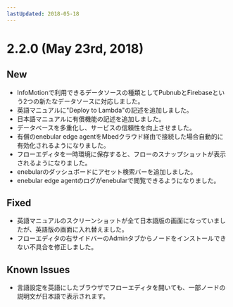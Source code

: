 ```yaml
---
lastUpdated: 2018-05-18
---
```


# 2.2.0 (May 23rd, 2018)

## New

* InfoMotionで利用できるデータソースの種類としてPubnubとFirebaseという2つの新たなデータソースに対応しました。
* 英語マニュアルに"Deploy to Lambda"の記述を追加しました。
* 日本語マニュアルに有償機能の記述を追加しました。
* データベースを多重化し、サービスの信頼性を向上させました。
* 有償のenebular edge agentをMbedクラウド経由で接続した場合自動的に有効化されるようになりました。
* フローエディタを一時環境に保存すると、フローのスナップショットが表示されるようになりました。
* enebularのダッシュボードにアセット検索バーを追加しました。
* enebular edge agentのログがenebularで閲覧できるようになりました。

## Fixed

* 英語マニュアルのスクリーンショットが全て日本語版の画面になっていましたが、英語版の画面に入れ替えました。
* フローエディタの右サイドバーのAdminタブからノードをインストールできない不具合を修正しました。

## Known Issues

* 言語設定を英語にしたブラウザでフローエディタを開いても、一部ノードの説明文が日本語で表示されます。
